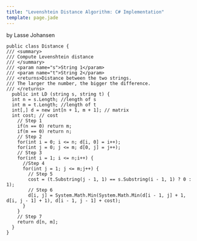 ```yaml
---
title: "Levenshtein Distance Algorithm: C# Implementation"
template: page.jade
---
```


by Lasse Johansen

	public class Distance {
	/// <summary>
	/// Compute Levenshtein distance
	/// </summary>
	/// <param name="s">String 1</param>
	/// <param name="t">String 2</param>
	/// <returns>Distance between the two strings.
	/// The larger the number, the bigger the difference.
	/// </returns>
	  public int LD (string s, string t) {
	  int n = s.Length; //length of s
	  int m = t.Length; //length of t
	  int[,] d = new int[n + 1, m + 1]; // matrix
	  int cost; // cost
		// Step 1
		if(n == 0) return m;
		if(m == 0) return n;
		// Step 2
		for(int i = 0; i <= n; d[i, 0] = i++);
		for(int j = 0; j <= m; d[0, j] = j++);
		// Step 3
		for(int i = 1; i <= n;i++) {
		  //Step 4
		  for(int j = 1; j <= m;j++) {
			// Step 5
			cost = (t.Substring(j - 1, 1) == s.Substring(i - 1, 1) ? 0 : 1);
			// Step 6
			d[i, j] = System.Math.Min(System.Math.Min(d[i - 1, j] + 1, d[i, j - 1] + 1), d[i - 1, j - 1] + cost);
		  }
		}
		// Step 7
		return d[n, m];
	  }
	}
